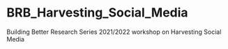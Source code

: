 # BRB_Harvesting_Social_Media
Building Better Research Series 2021/2022 workshop on Harvesting Social Media
